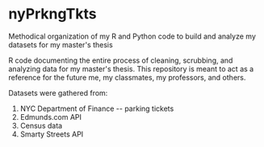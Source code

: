 nyPrkngTkts
===========

Methodical organization of my R and Python code to build and analyze my datasets for my master's thesis

R code documenting the entire process of cleaning, scrubbing, and analyzing data for my master's thesis. This repository is meant to act as a reference for the future me, my classmates, my professors, and others.

Datasets were gathered from:
1. NYC Department of Finance -- parking tickets
2. Edmunds.com API
3. Census data
4. Smarty Streets API
